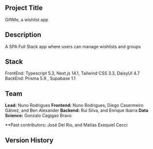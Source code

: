 ## Project Title

GiftMe, a wishlist app

## Description

A SPA Full Stack app where users can manage wishlists and groups

## Stack

FrontEnd: Typescript 5.3, Next.js 14.1, Tailwind CSS 3.3, DaisyUI  4.7
BackEnd: Prisma 5.9 , Supabase 1.1 

## Team

**Lead:** Nuno Rodrigues
**Frontend:** Nuno Rodrigues, Diego Casermeiro Gálvez, and Ben Alexander
**Backend:** Rui Silva, and Enrique Ibarra
**Data Science:** Gonzalo Cagigao Bravo

**Past contributors: José Del Rio, and Matías Exequiel Cecci

## Version History

